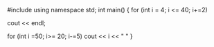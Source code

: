 #include<iostream>
using namespace std;
int main() {
  for (int i = 4; i <= 40; i+=2)
                         
  cout << endl; 
              
  for (int i =50; i>= 20; i-=5)
    cout << i << " "
}
